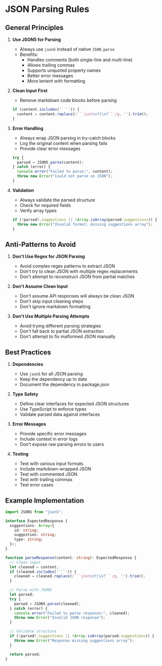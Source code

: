 # JSON Parsing Rules

## General Principles

1. **Use JSON5 for Parsing**
   - Always use `json5` instead of native `JSON.parse`
   - Benefits:
     - Handles comments (both single-line and multi-line)
     - Allows trailing commas
     - Supports unquoted property names
     - Better error messages
     - More lenient with formatting

2. **Clean Input First**
   - Remove markdown code blocks before parsing
   ```typescript
   if (content.includes('```')) {
     content = content.replace(/```json\n?|\n?```/g, '').trim();
   }
   ```

3. **Error Handling**
   - Always wrap JSON parsing in try-catch blocks
   - Log the original content when parsing fails
   - Provide clear error messages
   ```typescript
   try {
     parsed = JSON5.parse(content);
   } catch (error) {
     console.error("Failed to parse:", content);
     throw new Error("Could not parse as JSON");
   }
   ```

4. **Validation**
   - Always validate the parsed structure
   - Check for required fields
   - Verify array types
   ```typescript
   if (!parsed?.suggestions || !Array.isArray(parsed.suggestions)) {
     throw new Error("Invalid format: missing suggestions array");
   }
   ```

## Anti-Patterns to Avoid

1. **Don't Use Regex for JSON Parsing**
   - Avoid complex regex patterns to extract JSON
   - Don't try to clean JSON with multiple regex replacements
   - Don't attempt to reconstruct JSON from partial matches

2. **Don't Assume Clean Input**
   - Don't assume API responses will always be clean JSON
   - Don't skip input cleaning steps
   - Don't ignore markdown formatting

3. **Don't Use Multiple Parsing Attempts**
   - Avoid trying different parsing strategies
   - Don't fall back to partial JSON extraction
   - Don't attempt to fix malformed JSON manually

## Best Practices

1. **Dependencies**
   - Use `json5` for all JSON parsing
   - Keep the dependency up to date
   - Document the dependency in package.json

2. **Type Safety**
   - Define clear interfaces for expected JSON structures
   - Use TypeScript to enforce types
   - Validate parsed data against interfaces

3. **Error Messages**
   - Provide specific error messages
   - Include context in error logs
   - Don't expose raw parsing errors to users

4. **Testing**
   - Test with various input formats
   - Include markdown-wrapped JSON
   - Test with commented JSON
   - Test with trailing commas
   - Test error cases

## Example Implementation

```typescript
import JSON5 from "json5";

interface ExpectedResponse {
  suggestions: Array<{
    id: string;
    suggestion: string;
    type: string;
  }>;
}

function parseResponse(content: string): ExpectedResponse {
  // Clean input
  let cleaned = content;
  if (cleaned.includes('```')) {
    cleaned = cleaned.replace(/```json\n?|\n?```/g, '').trim();
  }

  // Parse with JSON5
  let parsed;
  try {
    parsed = JSON5.parse(cleaned);
  } catch (error) {
    console.error("Failed to parse response:", cleaned);
    throw new Error("Invalid JSON response");
  }

  // Validate structure
  if (!parsed?.suggestions || !Array.isArray(parsed.suggestions)) {
    throw new Error("Response missing suggestions array");
  }

  return parsed;
} 